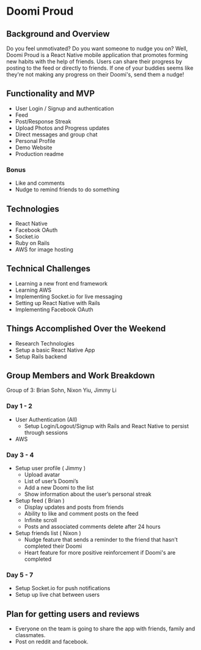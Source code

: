# Doomi Proud

## Background and Overview

Do you feel unmotivated? Do you want someone to nudge you on? Well, Doomi Proud is a React Native mobile application that promotes forming new habits with the help of friends. Users can share their progress by posting to the feed or directly to friends. If one of your buddies seems like they're not making any progress on their Doomi's, send them a nudge!

## Functionality and MVP
* User Login / Signup and authentication
* Feed
* Post/Response Streak
* Upload Photos and Progress updates
* Direct messages and group chat
* Personal Profile
* Demo Website
* Production readme

### Bonus
* Like and comments
* Nudge to remind friends to do something

## Technologies
* React Native
* Facebook OAuth
* Socket.io
* Ruby on Rails
* AWS for image hosting

## Technical Challenges
* Learning a new front end framework
* Learning AWS
* Implementing Socket.io for live messaging
* Setting up React Native with Rails
* Implementing Facebook OAuth

## Things Accomplished Over the Weekend
* Research Technologies
* Setup a basic React Native App
* Setup Rails backend

## Group Members and Work Breakdown
Group of 3: Brian Sohn, Nixon Yiu, Jimmy Li

### Day 1 - 2
* User Authentication (All)
    * Setup Login/Logout/Signup with Rails and React Native to persist through sessions
* AWS 

### Day 3 - 4
* Setup user profile ( Jimmy )
    * Upload avatar
    * List of user’s Doomi’s
    * Add a new Doomi to the list 
    * Show information about the user’s personal streak
* Setup feed ( Brian )
    * Display updates and posts from friends
    * Ability to like and comment posts on the feed
    * Infinite scroll
    * Posts and associated comments delete after 24 hours
* Setup friends list ( Nixon )
    * Nudge feature that sends a reminder to the friend that hasn’t completed their Doomi
    * Heart feature for more positive reinforcement if Doomi's are completed

### Day 5 - 7
* Setup Socket.io for push notifications
* Setup up live chat between users

## Plan for getting users and reviews

* Everyone on the team is going to share the app with friends, family and classmates.
* Post on reddit and facebook. 
